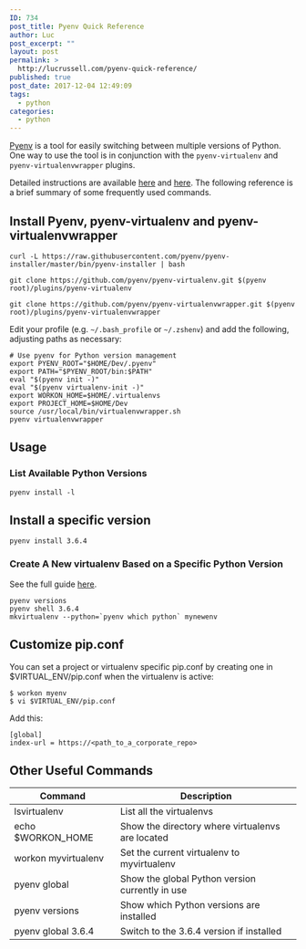 ```yaml
---
ID: 734
post_title: Pyenv Quick Reference
author: Luc
post_excerpt: ""
layout: post
permalink: >
  http://lucrussell.com/pyenv-quick-reference/
published: true
post_date: 2017-12-04 12:49:09
tags:
  - python
categories:
  - python
---
```

[Pyenv](https://github.com/pyenv/pyenv) is a tool for easily switching between multiple versions of Python. One way to use the tool is in conjunction with the `pyenv-virtualenv` and `pyenv-virtualenvwrapper` plugins.

Detailed instructions are available [here](https://anil.io/blog/python/pyenv/using-pyenv-to-install-multiple-python-versions-tox/) and [here](http://akbaribrahim.com/managing-multiple-python-versions-with-pyenv/). The following reference is a brief summary of some frequently used commands.


## Install Pyenv, pyenv-virtualenv and pyenv-virtualenvwrapper

    curl -L https://raw.githubusercontent.com/pyenv/pyenv-installer/master/bin/pyenv-installer | bash

    git clone https://github.com/pyenv/pyenv-virtualenv.git $(pyenv root)/plugins/pyenv-virtualenv

    git clone https://github.com/pyenv/pyenv-virtualenvwrapper.git $(pyenv root)/plugins/pyenv-virtualenvwrapper

Edit your profile (e.g. `~/.bash_profile` or `~/.zshenv`) and add the following, adjusting paths as necessary:

    # Use pyenv for Python version management
    export PYENV_ROOT="$HOME/Dev/.pyenv"
    export PATH="$PYENV_ROOT/bin:$PATH"
    eval "$(pyenv init -)"
    eval "$(pyenv virtualenv-init -)"
    export WORKON_HOME=$HOME/.virtualenvs
    export PROJECT_HOME=$HOME/Dev
    source /usr/local/bin/virtualenvwrapper.sh
    pyenv virtualenvwrapper

## Usage

### List Available Python Versions

    pyenv install -l

## Install a specific version

    pyenv install 3.6.4

### Create A New virtualenv Based on a Specific Python Version
See the full guide [here](http://docs.python-guide.org/en/latest/dev/virtualenvs).

    pyenv versions
    pyenv shell 3.6.4
    mkvirtualenv --python=`pyenv which python` mynewenv

## Customize pip.conf
You can set a project or virtualenv specific pip.conf by creating one in
$VIRTUAL_ENV/pip.conf when the virtualenv is active:

    $ workon myenv
    $ vi $VIRTUAL_ENV/pip.conf

Add this:

    [global]
    index-url = https://<path_to_a_corporate_repo>

## Other Useful Commands

| Command           | Description |
|-------------------|-------------|
| lsvirtualenv      | List all the virtualenvs |
| echo $WORKON_HOME | Show the directory where virtualenvs are located |
| workon myvirtualenv | Set the current virtualenv to myvirtualenv |
| pyenv global      | Show the global Python version currently in use |
| pyenv versions      | Show which Python versions are installed |
| pyenv global 3.6.4      | Switch to the 3.6.4 version if installed |
